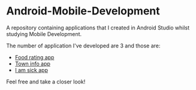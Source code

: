 # Android-Mobile-Development
A repository containing applications that I created in Android Studio whilst studying Mobile Development.

The number of application I've developed are 3 and those are:

* [Food rating app](https://github.com/PaulLafaz/Android-Mobile-Development/tree/main/Food%20Rating%20App)
* [Town info app](https://github.com/PaulLafaz/Android-Mobile-Development/tree/main/Town%20Info%20List%20App)
* [I am sick app](https://github.com/PaulLafaz/Android-Mobile-Development/tree/main/I%20am%20sick%20App)

Feel free and take a closer look!
